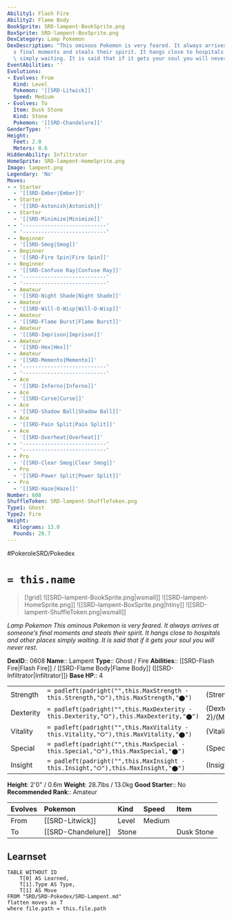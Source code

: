 ```yaml
---
Ability1: Flash Fire
Ability2: Flame Body
BookSprite: SRD-lampent-BookSprite.png
BoxSprite: SRD-lampent-BoxSprite.png
DexCategory: Lamp Pokemon
DexDescription: "This ominous Pokemon is very feared. It always arrives at someone\u2019\
  s final moments and steals their spirit. It hangs close to hospitals and other places\
  \ simply waiting. It is said that if it gets your soul you will never rest."
EventAbilities: ''
Evolutions:
- Evolves: From
  Kind: Level
  Pokemon: '[[SRD-Litwick]]'
  Speed: Medium
- Evolves: To
  Item: Dusk Stone
  Kind: Stone
  Pokemon: '[[SRD-Chandelure]]'
GenderType: ''
Height:
  Feet: 2.0
  Meters: 0.6
HiddenAbility: Infiltrator
HomeSprite: SRD-lampent-HomeSprite.png
Image: lampent.png
Legendary: 'No'
Moves:
- - Starter
  - '[[SRD-Ember|Ember]]'
- - Starter
  - '[[SRD-Astonish|Astonish]]'
- - Starter
  - '[[SRD-Minimize|Minimize]]'
- - '---------------------------'
  - '---------------------------'
- - Beginner
  - '[[SRD-Smog|Smog]]'
- - Beginner
  - '[[SRD-Fire Spin|Fire Spin]]'
- - Beginner
  - '[[SRD-Confuse Ray|Confuse Ray]]'
- - '---------------------------'
  - '---------------------------'
- - Amateur
  - '[[SRD-Night Shade|Night Shade]]'
- - Amateur
  - '[[SRD-Will-O-Wisp|Will-O-Wisp]]'
- - Amateur
  - '[[SRD-Flame Burst|Flame Burst]]'
- - Amateur
  - '[[SRD-Imprison|Imprison]]'
- - Amateur
  - '[[SRD-Hex|Hex]]'
- - Amateur
  - '[[SRD-Memento|Memento]]'
- - '---------------------------'
  - '---------------------------'
- - Ace
  - '[[SRD-Inferno|Inferno]]'
- - Ace
  - '[[SRD-Curse|Curse]]'
- - Ace
  - '[[SRD-Shadow Ball|Shadow Ball]]'
- - Ace
  - '[[SRD-Pain Split|Pain Split]]'
- - Ace
  - '[[SRD-Overheat|Overheat]]'
- - '---------------------------'
  - '---------------------------'
- - Pro
  - '[[SRD-Clear Smog|Clear Smog]]'
- - Pro
  - '[[SRD-Power Split|Power Split]]'
- - Pro
  - '[[SRD-Haze|Haze]]'
Number: 608
ShuffleToken: SRD-lampent-ShuffleToken.png
Type1: Ghost
Type2: Fire
Weight:
  Kilograms: 13.0
  Pounds: 28.7
---
```


#PokeroleSRD/Pokedex

# `= this.name`

> [!grid]
> ![[SRD-lampent-BookSprite.png|wsmall]]
> ![[SRD-lampent-HomeSprite.png]]
> ![[SRD-lampent-BoxSprite.png|htiny]]
> ![[SRD-lampent-ShuffleToken.png|wsmall]]


*Lamp Pokemon*
*This ominous Pokemon is very feared. It always arrives at someone’s final moments and steals their spirit. It hangs close to hospitals and other places simply waiting. It is said that if it gets your soul you will never rest.*

**DexID**:: 0608
**Name**:: Lampent
**Type**:: Ghost / Fire
**Abilities**:: [[SRD-Flash Fire|Flash Fire]] / [[SRD-Flame Body|Flame Body]] ([[SRD-Infiltrator|Infiltrator]])
**Base HP**:: 4

|           |                                                                                        |                                          |
| --------- | -------------------------------------------------------------------------------------- | ---------------------------------------- |
| Strength  | `= padleft(padright("",this.MaxStrength - this.Strength,"⭘"),this.MaxStrength,"⬤")`    | (Strength::1)/(MaxStrength::3)   |
| Dexterity | `= padleft(padright("",this.MaxDexterity - this.Dexterity,"⭘"),this.MaxDexterity,"⬤")` | (Dexterity:: 2)/(MaxDexterity::4) |
| Vitality  | `= padleft(padright("",this.MaxVitality - this.Vitality,"⭘"),this.MaxVitality,"⬤")`    | (Vitality::2)/(MaxVitality::4)   |
| Special   | `= padleft(padright("",this.MaxSpecial - this.Special,"⭘"),this.MaxSpecial,"⬤")`       | (Special::3)/(MaxSpecial::6)     |
| Insight   | `= padleft(padright("",this.MaxInsight - this.Insight,"⭘"),this.MaxInsight,"⬤")`       | (Insight::2)/(MaxInsight::4)     |

**Height**: 2'0" / 0.6m
**Weight**: 28.7lbs / 13.0kg
**Good Starter**:: No
**Recommended Rank**:: Amateur

| Evolves   | Pokemon            | Kind   | Speed   | Item       |
|:----------|:-------------------|:-------|:--------|:-----------|
| From      | [[SRD-Litwick]]    | Level  | Medium  |            |
| To        | [[SRD-Chandelure]] | Stone  |         | Dusk Stone |

## Learnset

```dataview
TABLE WITHOUT ID
    T[0] AS Learned,
    T[1].Type AS Type,
    T[1] AS Move
FROM "SRD/SRD-Pokedex/SRD-Lampent.md"
flatten moves as T
where file.path = this.file.path
```
